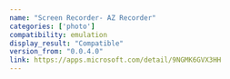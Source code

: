 ```yaml
---
name: "Screen Recorder- AZ Recorder"
categories: ['photo']
compatibility: emulation
display_result: "Compatible"
version_from: "0.0.4.0"
link: https://apps.microsoft.com/detail/9NGMK6GVX3HH
---
```

